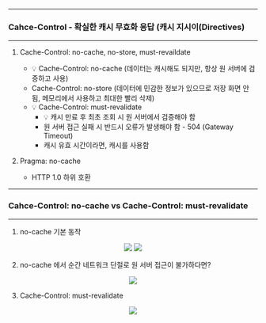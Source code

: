 -----
### Cahce-Control - 확실한 캐시 무효화 응답 (캐시 지시이(Directives)
-----
1. Cache-Control: no-cache, no-store, must-revaildate
   - 💡 Cache-Control: no-cache (데이터는 캐시해도 되지만, 항상 원 서버에 검증하고 사용)
   - Cache-Control: no-store (데이터에 민감한 정보가 있으므로 저장 화면 안 됨, 메모리에서 사용하고 최대한 빨리 삭제)
   - 💡 Cache-Control: must-revalidate
     + 💡 캐시 만료 후 최초 조회 시 원 서버에서 검증해야 함
     + 원 서버 접근 실패 시 반드시 오류가 발생해야 함 - 504 (Gateway Timeout)
     + 캐시 유효 시간이라면, 캐시를 사용함

2. Pragma: no-cache
   - HTTP 1.0 하위 호환

-----
### Cahce-Control: no-cache vs Cache-Control: must-revalidate
-----
1. no-cache 기본 동작
<div align="center">
<img src="https://github.com/sooyounghan/HTTP/assets/34672301/0f9f7653-80d6-4bf0-b1ef-80cde3316182">
<img src="https://github.com/sooyounghan/HTTP/assets/34672301/1ac3113e-3aaf-4727-8762-b29468610390">
</div>

2. no-cache 에서 순간 네트워크 단절로 원 서버 접근이 불가하다면?
<div align="center">
<img src="https://github.com/sooyounghan/HTTP/assets/34672301/55bbdc4c-8c11-4186-9e3e-cefd299520bb">
</div>

3. Cache-Control: must-revalidate
<div align="center">
<img src="https://github.com/sooyounghan/HTTP/assets/34672301/ad0a310f-e4cc-468c-bac6-d95066edb2e8">
</div>
